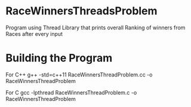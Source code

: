 # RaceWinnersThreadsProblem
Program using Thread Library that prints overall Ranking of winners from Races after every input 

# Building the Program

For C++
g++ -std=c++11 RaceWinnersThreadProblem.cc -o RaceWinnersThreadProblem

For C
gcc -lpthread RaceWinnersThreadProblem.c -o RaceWinnersThreadProblem